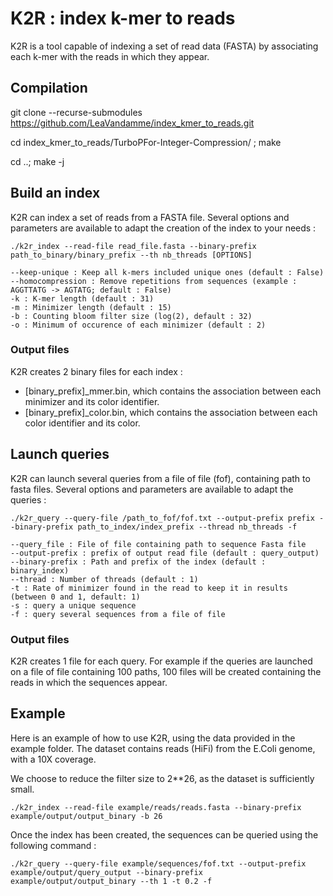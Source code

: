 # K2R : index k-mer to reads

K2R is a tool capable of indexing a set of read data (FASTA) by associating each k-mer with the reads in which they appear.

## Compilation

git clone --recurse-submodules https://github.com/LeaVandamme/index_kmer_to_reads.git

cd index_kmer_to_reads/TurboPFor-Integer-Compression/ ; make

cd ..; make -j

## Build an index

K2R can index a set of reads from a FASTA file.
Several options and parameters are available to adapt the creation of the index to your needs :

```
./k2r_index --read-file read_file.fasta --binary-prefix path_to_binary/binary_prefix --th nb_threads [OPTIONS]

--keep-unique : Keep all k-mers included unique ones (default : False)
--homocompression : Remove repetitions from sequences (example : AGGTTATG -> AGTATG; default : False)
-k : K-mer length (default : 31)
-m : Minimizer length (default : 15)
-b : Counting bloom filter size (log(2), default : 32)
-o : Minimum of occurence of each minimizer (default : 2)
```

### Output files

K2R creates 2 binary files for each index : 

- [binary_prefix]_mmer.bin, which contains the association between each minimizer and its color identifier.
- [binary_prefix]_color.bin, which contains the association between each color identifier and its color.


## Launch queries

K2R can launch several queries from a file of file (fof), containing path to fasta files.
Several options and parameters are available to adapt the queries :

```
./k2r_query --query-file /path_to_fof/fof.txt --output-prefix prefix --binary-prefix path_to_index/index_prefix --thread nb_threads -f

--query_file : File of file containing path to sequence Fasta file
--output-prefix : prefix of output read file (default : query_output)
--binary-prefix : Path and prefix of the index (default : binary_index)
--thread : Number of threads (default : 1)
-t : Rate of minimizer found in the read to keep it in results (between 0 and 1, default: 1)
-s : query a unique sequence
-f : query several sequences from a file of file
```

### Output files

K2R creates 1 file for each query. For example if the queries are launched on a file of file containing 100 paths, 100 files will be created containing the reads in which the sequences appear.

## Example

Here is an example of how to use K2R, using the data provided in the example folder. The dataset contains reads (HiFi) from the E.Coli genome, with a 10X coverage.

We choose to reduce the filter size to 2**26, as the dataset is sufficiently small.


```
./k2r_index --read-file example/reads/reads.fasta --binary-prefix example/output/output_binary -b 26

```

Once the index has been created, the sequences can be queried using the following command : 
  
```
./k2r_query --query-file example/sequences/fof.txt --output-prefix example/output/query_output --binary-prefix example/output/output_binary --th 1 -t 0.2 -f

``` 
